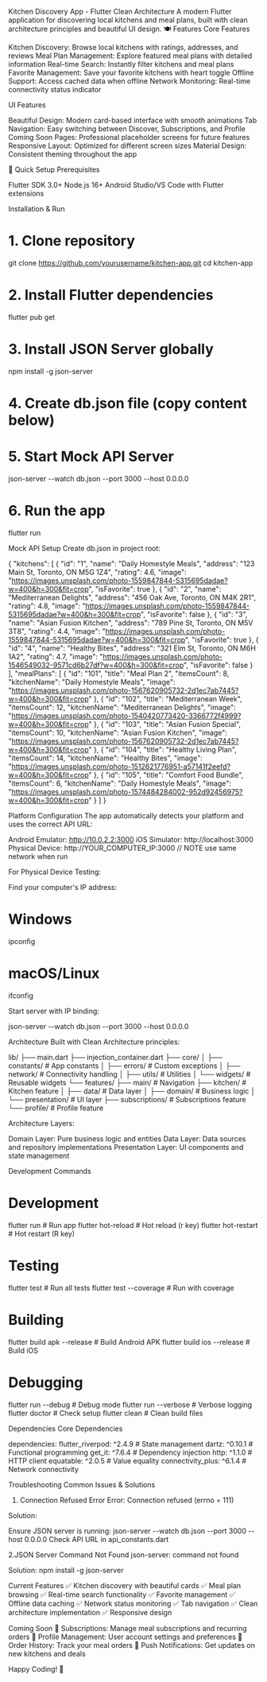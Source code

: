 Kitchen Discovery App - Flutter Clean Architecture
A modern Flutter application for discovering local kitchens and meal plans, built with clean architecture principles and beautiful UI design.
🍽️ Features
Core Features

Kitchen Discovery: Browse local kitchens with ratings, addresses, and reviews
Meal Plan Management: Explore featured meal plans with detailed information
Real-time Search: Instantly filter kitchens and meal plans
Favorite Management: Save your favorite kitchens with heart toggle
Offline Support: Access cached data when offline
Network Monitoring: Real-time connectivity status indicator

UI Features

Beautiful Design: Modern card-based interface with smooth animations
Tab Navigation: Easy switching between Discover, Subscriptions, and Profile
Coming Soon Pages: Professional placeholder screens for future features
Responsive Layout: Optimized for different screen sizes
Material Design: Consistent theming throughout the app

🚀 Quick Setup
Prerequisites

Flutter SDK 3.0+
Node.js 16+
Android Studio/VS Code with Flutter extensions

Installation & Run

# 1. Clone repository
git clone https://github.com/yourusername/kitchen-app.git
cd kitchen-app

# 2. Install Flutter dependencies
flutter pub get

# 3. Install JSON Server globally
npm install -g json-server

# 4. Create db.json file (copy content below)

# 5. Start Mock API Server
json-server --watch db.json --port 3000 --host 0.0.0.0

# 6. Run the app
flutter run

 Mock API Setup
Create db.json in project root:


{
  "kitchens": [
    {
      "id": "1",
      "name": "Daily Homestyle Meals",
      "address": "123 Main St, Toronto, ON M5G 1Z4",
      "rating": 4.6,
      "image": "https://images.unsplash.com/photo-1559847844-5315695dadae?w=400&h=300&fit=crop",
      "isFavorite": true
    },
    {
      "id": "2",
      "name": "Mediterranean Delights",
      "address": "456 Oak Ave, Toronto, ON M4K 2R1",
      "rating": 4.8,
      "image": "https://images.unsplash.com/photo-1559847844-5315695dadae?w=400&h=300&fit=crop",
      "isFavorite": false
    },
    {
      "id": "3",
      "name": "Asian Fusion Kitchen",
      "address": "789 Pine St, Toronto, ON M5V 3T8",
      "rating": 4.4,
      "image": "https://images.unsplash.com/photo-1559847844-5315695dadae?w=400&h=300&fit=crop",
      "isFavorite": true
    },
    {
      "id": "4",
      "name": "Healthy Bites",
      "address": "321 Elm St, Toronto, ON M6H 1A2",
      "rating": 4.7,
      "image": "https://images.unsplash.com/photo-1546549032-9571cd6b27df?w=400&h=300&fit=crop",
      "isFavorite": false
    }
  ],
  "mealPlans": [
    {
      "id": "101",
      "title": "Meal Plan 2",
      "itemsCount": 8,
      "kitchenName": "Daily Homestyle Meals",
      "image": "https://images.unsplash.com/photo-1567620905732-2d1ec7ab7445?w=400&h=300&fit=crop"
    },
    {
      "id": "102",
      "title": "Mediterranean Week",
      "itemsCount": 12,
      "kitchenName": "Mediterranean Delights",
      "image": "https://images.unsplash.com/photo-1540420773420-3366772f4999?w=400&h=300&fit=crop"
    },
    {
      "id": "103",
      "title": "Asian Fusion Special",
      "itemsCount": 10,
      "kitchenName": "Asian Fusion Kitchen",
      "image": "https://images.unsplash.com/photo-1567620905732-2d1ec7ab7445?w=400&h=300&fit=crop"
    },
    {
      "id": "104",
      "title": "Healthy Living Plan",
      "itemsCount": 14,
      "kitchenName": "Healthy Bites",
      "image": "https://images.unsplash.com/photo-1512621776951-a57141f2eefd?w=400&h=300&fit=crop"
    },
    {
      "id": "105",
      "title": "Comfort Food Bundle",
      "itemsCount": 6,
      "kitchenName": "Daily Homestyle Meals",
      "image": "https://images.unsplash.com/photo-1574484284002-952d92456975?w=400&h=300&fit=crop"
    }
  ]
}








Platform Configuration
The app automatically detects your platform and uses the correct API URL:

Android Emulator: http://10.0.2.2:3000
iOS Simulator: http://localhost:3000
Physical Device: http://YOUR_COMPUTER_IP:3000 // NOTE use same network when run


For Physical Device Testing:

Find your computer's IP address:

# Windows
ipconfig

# macOS/Linux
ifconfig


Start server with IP binding:

json-server --watch db.json --port 3000 --host 0.0.0.0


Architecture
Built with Clean Architecture principles:

lib/
├── main.dart
├── injection_container.dart
├── core/
│   ├── constants/          # App constants
│   ├── errors/             # Custom exceptions
│   ├── network/            # Connectivity handling
│   ├── utils/              # Utilities
│   └── widgets/            # Reusable widgets
└── features/
    ├── main/               # Navigation
    ├── kitchen/            # Kitchen feature
    │   ├── data/           # Data layer
    │   ├── domain/         # Business logic
    │   └── presentation/   # UI layer
    ├── subscriptions/      # Subscriptions feature
    └── profile/            # Profile feature


Architecture Layers:

Domain Layer: Pure business logic and entities
Data Layer: Data sources and repository implementations
Presentation Layer: UI components and state management

Development Commands

# Development
flutter run                    # Run app
flutter hot-reload            # Hot reload (r key)
flutter hot-restart           # Hot restart (R key)

# Testing
flutter test                  # Run all tests
flutter test --coverage      # Run with coverage

# Building
flutter build apk --release   # Build Android APK
flutter build ios --release   # Build iOS

# Debugging
flutter run --debug           # Debug mode
flutter run --verbose         # Verbose logging
flutter doctor               # Check setup
flutter clean                # Clean build files

Dependencies
Core Dependencies

dependencies:
  flutter_riverpod: ^2.4.9      # State management
  dartz: ^0.10.1                # Functional programming
  get_it: ^7.6.4                # Dependency injection
  http: ^1.1.0                  # HTTP client
  equatable: ^2.0.5             # Value equality
  connectivity_plus: ^6.1.4     # Network connectivity

Troubleshooting
Common Issues & Solutions
1. Connection Refused Error
Error: Connection refused (errno = 111)

Solution:

Ensure JSON server is running: json-server --watch db.json --port 3000 --host 0.0.0.0
Check API URL in api_constants.dart

2.JSON Server Command Not Found
json-server: command not found

Solution: npm install -g json-server


Current Features
✅ Kitchen discovery with beautiful cards
✅ Meal plan browsing
✅ Real-time search functionality
✅ Favorite management
✅ Offline data caching
✅ Network status monitoring
✅ Tab navigation
✅ Clean architecture implementation
✅ Responsive design


 Coming Soon
🔄 Subscriptions: Manage meal subscriptions and recurring orders
🔄 Profile Management: User account settings and preferences
🔄 Order History: Track your meal orders
🔄 Push Notifications: Get updates on new kitchens and deals



Happy Coding! 🚀
